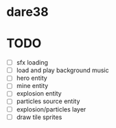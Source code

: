 # dare38

TODO
====
- [ ] sfx loading
- [ ] load and play background music
- [ ] hero entity
- [ ] mine entity
- [ ] explosion entity
- [ ] particles source entity
- [ ] explosion/particles layer
- [ ] draw tile sprites
